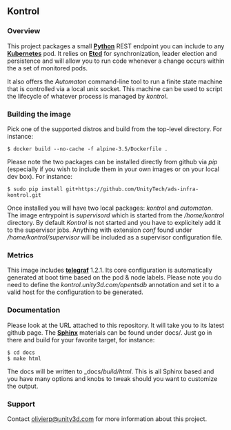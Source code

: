 ## Kontrol

### Overview

This project packages a small [**Python**](https://www.python.org/) REST endpoint you can
include to any [**Kubernetes**](https://github.com/GoogleCloudPlatform/kubernetes) pod. It
relies on [**Etcd**](https://github.com/coreos/etcd) for synchronization, leader election
and persistence and will allow you to run code whenever a change occurs within the a set
of monitored pods.

It also offers the *Automaton* command-line tool to run a finite state machine that
is controlled via a local unix socket. This machine can be used to script the lifecycle
of whatever process is managed by *kontrol*.

### Building the image

Pick one of the supported distros and build from the top-level directory. For instance:

```
$ docker build --no-cache -f alpine-3.5/Dockerfile .
```

Please note the two packages can be installed directly from github via *pip* (especially
if you wish to include them in your own images or on your local dev box). For instance:

```
$ sudo pip install git+https://github.com/UnityTech/ads-infra-kontrol.git
```

Once installed you will have two local packages: *kontrol* and *automaton*. The image entrypoint
is *supervisord* which is started from the */home/kontrol* directory. By default *Kontrol* is
not started and you have to explicitely add it to the supervisor jobs. Anything with extension
*conf* found under */home/kontrol/supervisor* will be included as a supervisor configuration file.

### Metrics

This image includes [**telegraf**](https://github.com/influxdata/telegraf) 1.2.1. Its core
configuration is automatically generated at boot time based on the pod & node labels. Please
note you do need to define the *kontrol.unity3d.com/opentsdb* annotation and set it to a valid
host for the configuration to be generated.

### Documentation

Please look at the URL attached to this repository. It will take you to its latest github page.
The [**Sphinx**](http://sphinx-doc.org/) materials can be found under docs/. Just go in there
and build for your favorite target, for instance:

```
$ cd docs
$ make html
```

The docs will be written to _docs/_build/html_. This is all Sphinx based and you have many
options and knobs to tweak should you want to customize the output.

### Support

Contact olivierp@unity3d.com for more information about this project.